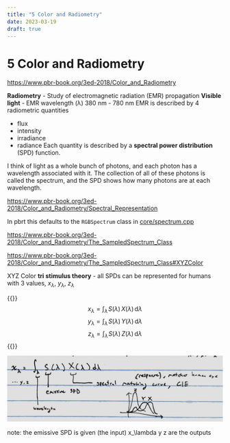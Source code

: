 ```yaml
---
title: "5 Color and Radiometry"
date: 2023-03-19
draft: true
---
```


# 5 Color and Radiometry
https://www.pbr-book.org/3ed-2018/Color_and_Radiometry

__Radiometry__ - Study of electromagnetic radiation (EMR) propagation
__Visible light__ - EMR wavelength (λ) 380 nm - 780 nm
EMR is described by 4 radiometric quantities
- flux
- intensity
- irradiance
- radiance
Each quantity is described by a __spectral power distribution__ (SPD) function.

I think of light as a whole bunch of photons, and each photon has a wavelength associated with it. The collection of all of these photons is called the spectrum, and the SPD shows how many photons are at each wavelength.

https://www.pbr-book.org/3ed-2018/Color_and_Radiometry/Spectral_Representation

In pbrt this defaults to the `RGBSpectrum` class in [core/spectrum.cpp](https://github.com/mmp/pbrt-v3/tree/master/src/core/spectrum.h)

https://www.pbr-book.org/3ed-2018/Color_and_Radiometry/The_SampledSpectrum_Class

https://www.pbr-book.org/3ed-2018/Color_and_Radiometry/The_SampledSpectrum_Class#XYZColor

XYZ Color
__tri stimulus theory__ - all SPDs can be represented for humans with 3 values, $x_\lambda$, $y_\lambda$, $z_\lambda$

{{<katex>}}
$$
x_\lambda = \int_\lambda \! S(\lambda)\, X(\lambda) \, \mathrm{d}\lambda
$$
$$
y_\lambda = \int_\lambda \! S(\lambda) \,Y(\lambda) \, \mathrm{d}\lambda
$$
$$
z_\lambda = \int_\lambda \! S(\lambda) \,Z(\lambda) \, \mathrm{d}\lambda
$$
{{</katex>}}

![alt text](xyz_color.png)

note: the emissive SPD is given (the input)
x_\lambda y z are the outputs



